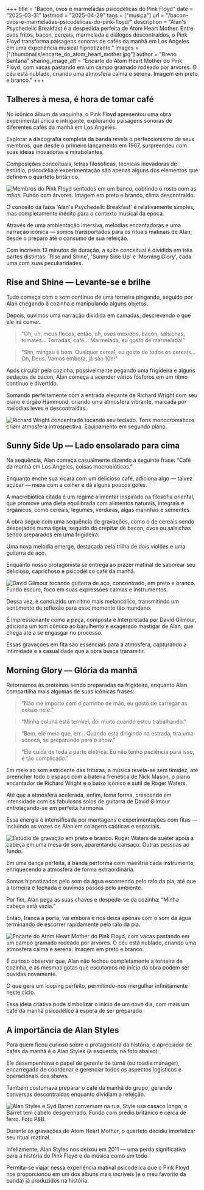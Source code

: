 +++
title = "Bacon, ovos e marmeladas psicodélicas do Pink Floyd"
date = "2025-03-31"
lastmod = "2025-04-29"
tags = ["musica"]
url = "/bacon-ovos-e-marmeladas-psicodelicas-do-pink-floyd/"
description = "Alan's Psychedelic Breakfast é a despedida perfeita de Atom Heart Mother. Entre ovos fritos, bacon, cereais, marmelada e diálogos descontraídos, o Pink Floyd transforma paisagens sonoras de cafés da manhã em Los Angeles em uma experiência musical hipnotizante."
images = ["/thumbnails/encarte_do_atom_heart_mother.jpg"]
author = "Breno Santana"
sharing_image_alt = "Encarte do Atom Heart Mother do Pink Floyd, com vacas pastando em um campo gramado rodeado por árvores. O céu está nublado, criando uma atmosfera calma e serena. Imagem em preto e branco."
+++

## Talheres à mesa, é hora de tomar café

No icônico álbum da vaquinha, o Pink Floyd apresentou uma obra experimental única e intrigante, explorando paisagens sonoras de diferentes cafés da manhã em Los Angeles.

Explorar a discografia completa da banda revela o perfeccionismo de seus membros, que desde o primeiro lançamento em 1967, surpreendeu com suas ideias inovadoras e mirabolantes.

Composições conceituais, letras filosóficas, técnicas inovadoras de estúdio, psicodelia e experimentação são apenas alguns dos elementos que definem o quarteto britânico.

![Membros do Pink Floyd sentados em um banco, cobrindo o rosto com as mãos. Fundo com árvores. Imagem em preto e branco, clima descontraído.](banda_reunida.jpg "Reprodução: Pink Floyd")

O conceito da faixa 'Alan's Psychedelic Breakfast' é relativamente simples, mas completamente inédito para o contexto musical da época.

Através de uma ambientação imersiva, melodias encantadoras e uma narração icônica — somos transportados para os rituais matinais de Alan, desde o preparo até o consumo de sua refeição.

Com incríveis 13 minutos de duração, a suíte conceitual é dividida em três partes distintas: 'Rise and Shine', 'Sunny Side Up' e 'Morning Glory', cada uma com suas peculiaridades.

## Rise and Shine — Levante-se e brilhe

Tudo começa com o som contínuo de uma torneira pingando, seguido por Alan chegando à cozinha e manipulando alguns objetos.

Depois, ouvimos uma narração dividida em camadas, descrevendo o que ele irá comer.

> “Oh, uh, meus flocos, então, uh, ovos mexidos, bacon, salsichas, tomates... Torradas, café... Marmelada, eu gosto de marmelada!”

> “Sim, mingau é bom. Qualquer cereal, eu gosto de todos os cereais... Oh, Deus. Vamos embora, já são 10h!"

Após circular pela cozinha, possivelmente pegando uma frigideira e alguns pedaços de bacon, Alan começa a acender vários fósforos em um ritmo contínuo e divertido.

Somando perfeitamente com a entrada elegante de Richard Wright com seu piano e órgão Hammond, criando uma atmosfera vibrante, marcada por melodias leves e descontraídas.

![Richard Wright concentrado tocando seu teclado. Tons monocromáticos criam atmosfera introspectiva. Equipamento em segundo plano.](richard_wright_no_estudio.jpg "Reprodução: Jorgen Angel")

## Sunny Side Up — Lado ensolarado para cima

Na sequência, Alan começa casualmente dizendo a seguinte frase: “Café da manhã em Los Angeles, coisas macrobióticas.”

Enquanto enche sua xícara com um delicioso café, adiciona algo — talvez açúcar — mexe com a colher e dá alguns poucos goles.

A macrobiótica citada é um regime alimentar inspirado na filosofia oriental, que promove uma dieta equilibrada com alimentos naturais, integrais e orgânicos, como cereais, legumes, verduras, algas marinhas e sementes.

A obra segue com uma sequência de gravações, como o de cereais sendo despejados numa tigela, seguido do crepitar de bacon, ovos ou salsichas sendo preparados em uma frigideira.

Uma nova melodia emerge, destacada pela trilha de dois violões e uma guitarra de aço.

Enquanto nosso protagonista se entrega ao prazer matinal de saborear seu delicioso, caprichoso e psicodélico café da manhã.

![David Gilmour tocando guitarra de aço, concentrado, em preto e branco. Fundo escuro, foco em suas expressões calmas e instrumentos.](david_gilmour_com_guitarra_steel.jpg "Reprodução: Rock Archive")

Dessa vez, é conduzido um ritmo mais melancólico, transmitindo um sentimento de reflexão para esse momento tão mundano.

É impressionante como a peça, composta e interpretada por David Gilmour, adiciona um tom cômico ao barulhento e exagerado mastigar de Alan, que chega até a se engasgar no processo.

Essas gravações em fita são essenciais para a atmosfera, capturando a intimidade e a casualidade que a obra busca transmitir.

## Morning Glory — Glória da manhã

Retornamos às proteínas sendo preparadas na frigideira, enquanto Alan compartilha mais algumas de suas icônicas frases:

> “Não me importo com o carrinho de mão, eu gosto de carregar as coisas nele.”

> “Minha coluna está terrível, dói muito quando estou trabalhando.”

> “Bem, ele meio que, err... Quando está dirigindo na estrada, tira uma soneca, se preparando para o show.”

> “Ele cuida de toda a parte elétrica. Eu não tenho paciência para isso, é tão complicado.”

Em meio ao som estridente das frituras, a música revela-se sem timidez, até preencher todo o espaço com a bateria frenética de Nick Mason, o piano encantador de Richard Wright e o baixo icônico e sutil de Roger Waters.

Até que a atmosfera acelerada, enfim, toma forma, crescendo em intensidade com os fabulosos solos de guitarra de David Gilmour entrelaçando-se em perfeita harmonia.

Essa energia é intensificada por montagens e experimentações com fitas — incluindo as vozes de Alan em colagens caóticas e espaciais.

![Estúdio de gravação em preto e branco. Roger Waters de suéter apoia a cabeça em uma mesa de som, aparentando cansaço. Outras pessoas ao fundo.](roger_waters_no_estudio.jpg "Reprodução: Rock Archive")

Em uma dança perfeita, a banda performa com maestria cada instrumento, enriquecendo a atmosfera de forma extraordinária.

Somos hipnotizados pelo som da água escorrendo pelo ralo da pia, até que a torneira é fechada e ouvimos passos pelo ambiente.

Por fim, Alan pega as suas chaves e despede-se da cozinha: “Minha cabeça está vazia.”

Então, tranca a porta, vai embora e nos deixa apenas com o som da água terminando de escorrer rapidamente pelo ralo da pia.

![Encarte do Atom Heart Mother do Pink Floyd, com vacas pastando em um campo gramado rodeado por árvores. O céu está nublado, criando uma atmosfera calma e serena. Imagem em preto e branco.](encarte_do_atom_heart_mother.jpg "Reprodução: Pink Floyd")

É curioso observar que, Alan não fechou completamente a torneira da cozinha, e as mesmas gotas que escutamos no início da obra podem ser ouvidas novamente.

O que gera um looping perfeito, permitindo-nos mergulhar infinitamente neste ciclo.

Essa ideia criativa pode simbolizar o início de um novo dia, com mais um café da manhã psicodélico à espera de ser preparado.

## A importância de Alan Styles

Para quem ficou curioso sobre o protagonista da história, o apreciador de cafés da manhã é o Alan Styles (à esquerda, na foto abaixo).

Ele desempenhava o papel de gerente de turnê (ou roadie manager), encarregado de coordenar e gerenciar todos os aspectos logísticos e operacionais dos shows.

Também costumava preparar o café da manhã do grupo, gerando conversas descontraídas enquanto dividiam a refeição.

![Alan Styles e Syd Barret conversam na rua, Style usa casaco longo, o Barret tem cabelo desgrenhado. Fundo com prédio britânico e cerca de ferro. Foto P&B.](alan_styles_e_syd_barret.jpg "Reprodução: Pink Floyd")

Durante as gravações de Atom Heart Mother, o quarteto decidiu imortalizar seu ritual matinal.

Infelizmente, Alan Styles nos deixou em 2011 — uma perda significativa para a história do Pink Floyd e da música como um todo.

Permita-se viajar nessa experiência matinal psicodélica que o Pink Floyd nos proporcionou em um dos álbuns mais incríveis (e o meu favorito da banda) já produzidos na história.